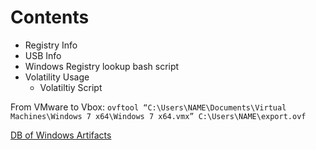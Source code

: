 # Contents

* Registry Info
* USB Info
* Windows Registry lookup bash script
* Volatility Usage
  * Volatiltiy Script
  
  
From VMware to Vbox: `ovftool “C:\Users\NAME\Documents\Virtual Machines\Windows 7 x64\Windows 7 x64.vmx” C:\Users\NAME\export.ovf`

[DB of Windows Artifacts](https://github.com/ForensicArtifacts/artifacts/blob/master/docs/Artifacts%20definition%20format%20and%20style%20guide.asciidoc)

